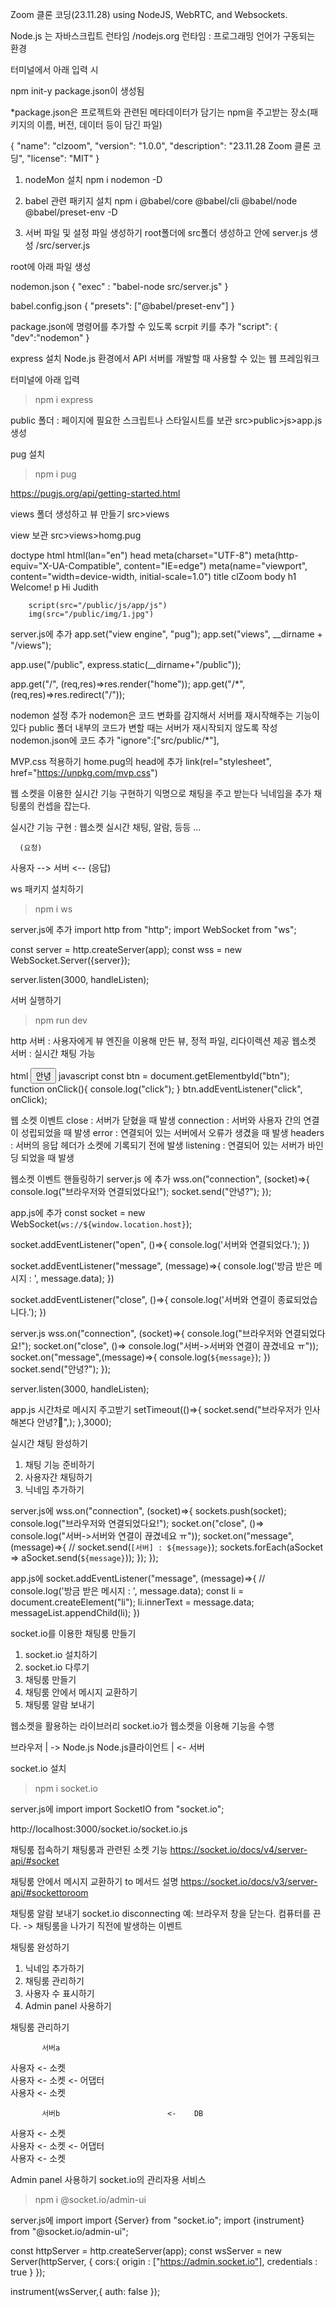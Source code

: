 Zoom 클론 코딩(23.11.28)
using NodeJS, WebRTC, and Websockets.

Node.js 는 자바스크립트 런타임 /nodejs.org
런타임 : 프로그래밍 언어가 구동되는 환경

터미널에서 아래 입력 시

npm init-y
package.json이 생성됨

*package.json은 프로젝트와 관련된 메타데이터가 담기는 npm을 주고받는 장소(패키지의 이름, 버전, 데이터 등이 담긴 파일)

{
  "name": "clzoom",
  "version": "1.0.0",
  "description": "23.11.28 Zoom 클론 코딩",
  "license": "MIT"
}

1. nodeMon 설치
npm i nodemon -D

2. babel 관련 패키지 설치
npm i @babel/core @babel/cli @babel/node @babel/preset-env -D

3. 서버 파일 및 설정 파일 생성하기
root폴더에 src폴더 생성하고 안에 server.js 생성
/src/server.js

root에 아래 파일 생성

nodemon.json
{
    "exec" : "babel-node src/server.js"
}

babel.config.json
{
    "presets": ["@babel/preset-env"]
}

package.json에 명령어를 추가할 수 있도록 scrpit 키를 추가
"script": {
    "dev":"nodemon"
  }

express 설치
Node.js 환경에서 API 서버를 개발할 때 사용할 수 있는 웹 프레임워크

터미널에 아래 입력
>npm i express

public 폴더 : 
페이지에 필요한 스크립트나 스타일시트를 보관
src>public>js>app.js 생성

pug 설치
>npm i pug

https://pugjs.org/api/getting-started.html

views 폴더 생성하고 뷰 만들기
src>views

view 보관
src>views>homg.pug

doctype html
html(lan="en")
    head 
        meta(charset="UTF-8")
        meta(http-equiv="X-UA-Compatible", content="IE=edge")
        meta(name="viewport", content="width=device-width, initial-scale=1.0")
        title clZoom
    body 
        h1 Welcome!
        p Hi Judith

        script(src="/public/js/app/js")
        img(src="/public/img/1.jpg")

server.js에 추가
app.set("view engine", "pug");
app.set("views", __dirname + "/views");

app.use("/public", express.static(__dirname+"/public"));


app.get("/", (req,res)=>res.render("home"));
app.get("/*", (req,res)=>res.redirect("/"));


nodemon 설정 추가
nodemon은 코드 변화를 감지해서 서버를 재시작해주는 기능이 있다
public 폴더 내부의 코드가 변할 때는 서버가 재시작되지 않도록 작성
nodemon.json에 코드 추가
"ignore":["src/public/*"],


MVP.css 적용하기
home.pug의 head에 추가
link(rel="stylesheet", href="https://unpkg.com/mvp.css")


웹 소켓을 이용한 실시간 기능 구현하기
익명으로 채팅을 주고 받는다
닉네임을 추가
채팅룸의 컨셉을 잡는다.

실시간 기능 구현 : 웹소켓
실시간 채팅, 알람, 등등 ...

      (요청)
사용자  -->    서버
       <-- 
      (응답) 


ws 패키지 설치하기
>npm i ws

server.js에 추가
import http from "http";
import WebSocket from "ws";

const server = http.createServer(app);
const wss = new WebSocket.Server({server});

server.listen(3000, handleListen);


서버 실행하기
>npm run dev

http 서버 : 사용자에게 뷰 엔진을 이용해 만든 뷰, 정적 파일, 리다이렉션 제공
웹소켓 서버 : 실시간 채팅 가능

html
<button id="btn">안녕</button>
javascript
  const btn = document.getElementbyId("btn");
  function onClick(){
    console.log("click");
  }
  btn.addEventListener("click", onClick);

웹 소켓 이벤트
close : 서버가 닫혔을 때 발생
connection : 서버와 사용자 간의 연결이 성립되었을 때 발생
error : 연결되어 있는 서버에서 오류가 생겼을 때 발생
headers : 서버의 응답 헤더가 소켓에 기록되기 전에 발생
listening : 연결되어 있는 서버가 바인딩 되었을 때 발생

웹소켓 이벤트 핸들링하기
server.js 에 추가
wss.on("connection", (socket)=>{
    console.log("브라우저와 연결되었다요!");
    socket.send("안녕?");
});

app.js에 추가
const socket = new WebSocket(`ws://${window.location.host}`);

socket.addEventListener("open", ()=>{
    console.log('서버와 연결되었다.');
})

socket.addEventListener("message", (message)=>{
    console.log('방금 받은 메시지 : ', message.data);
})

socket.addEventListener("close", ()=>{
    console.log('서버와 연결이 종료되었습니다.');
})


server.js
wss.on("connection", (socket)=>{
    console.log("브라우저와 연결되었다요!");
    socket.on("close", ()=> console.log("서버->서버와 연결이 끊겼네요 ㅠ"));
    socket.on("message",(message)=>{
        console.log(`${message}`);
    })
    socket.send("안녕?");
});

server.listen(3000, handleListen);


app.js 시간차로 메시지 주고받기
setTimeout(()=>{
    socket.send("브라우저가 인사해본다 안녕?🎵",);
},3000);


실시간 채팅 완성하기
1. 채팅 기능 준비하기
2. 사용자간 채팅하기
3. 닉네임 추가하기

server.js에
wss.on("connection", (socket)=>{
    sockets.push(socket);
    console.log("브라우저와 연결되었다요!");
    socket.on("close", ()=> console.log("서버->서버와 연결이 끊겼네요 ㅠ"));
    socket.on("message",(message)=>{
        // socket.send(`[서버] : ${message}`); 
        sockets.forEach(aSocket => aSocket.send(`${message}`));
    });
});

app.js에
socket.addEventListener("message", (message)=>{
    // console.log('방금 받은 메시지 : ', message.data);
    const li = document.createElement("li");
    li.innerText = message.data;
    messageList.appendChild(li);
})

socket.io를 이용한 채팅룸 만들기

1. socket.io 설치하기
2. socket.io 다루기
3. 채팅룸 만들기
4. 채팅룸 안에서 메시지 교환하기
5. 채팅룸 알람 보내기

웹소켓을 활용하는 라이브러리
socket.io가 웹소켓을 이용해 기능을 수행

브라우저            |   ->      Node.js
Node.js클라이언트   |  <-      서버

socket.io 설치

>npm i socket.io

server.js에 import
import SocketIO from "socket.io";

http://localhost:3000/socket.io/socket.io.js


채팅룸 접속하기
채팅룸과 관련된 소켓 기능
https://socket.io/docs/v4/server-api/#socket

채팅룸 안에서 메시지 교환하기
to 메서드 설명 
https://socket.io/docs/v3/server-api/#sockettoroom

채팅룸 알람 보내기
socket.io
disconnecting
예: 브라우저 창을 닫는다. 컴퓨터를 끈다. -> 채팅룸을 나가기 직전에 발생하는 이벤트


채팅룸 완성하기
1. 닉네임 추가하기
2. 채팅룸 관리하기
3. 사용자 수 표시하기
4. Admin panel 사용하기

채팅룸 관리하기

           서버a
사용자   <-   소켓              
사용자   <-   소켓      <-  어댑터      
사용자   <-   소켓              

           서버b                        <-    DB
사용자   <-   소켓              
사용자   <-   소켓      <-  어댑터      
사용자   <-   소켓         


Admin panel 사용하기
socket.io의 관리자용 서비스

>npm i @socket.io/admin-ui

server.js에 import
import {Server} from "socket.io";
import {instrument} from "@socket.io/admin-ui";

const httpServer = http.createServer(app);
const wsServer = new Server(httpServer, {
   cors:{
        origin : ["https://admin.socket.io"],
        credentials : true
   } 
});

instrument(wsServer,{
    auth: false
});